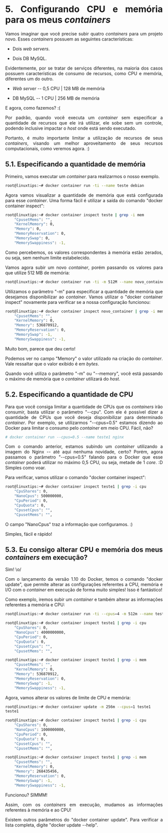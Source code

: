 <div align="justify">

# 5. Configurando CPU e memória para os meus *containers*

Vamos imaginar que você precise subir quatro *containers* para um
projeto novo. Esses *containers* possuem as seguintes características:

-   Dois *web* *servers*.

-   Dois DB MySQL.

Evidentemente, por se tratar de serviços diferentes, na maioria dos
casos possuem características de consumo de recursos, como CPU e
memória, diferentes um do outro.

-   *Web server* -- 0,5 CPU \| 128 MB de memória

-   DB MySQL -- 1 CPU \| 256 MB de memória

E agora, como fazemos? :(

Por padrão, quando você executa um *container* sem especificar a
quantidade de recursos que ele irá utilizar, ele sobe sem um controle,
podendo inclusive impactar o *host* onde está sendo executado.

Portanto, é muito importante limitar a utilização de recursos de seus
*containers*, visando um melhor aproveitamento de seus recursos
computacionais, como veremos agora. :)

## 5.1. Especificando a quantidade de memória

Primeiro, vamos executar um *container* para realizarmos o nosso
exemplo.

```bash
root@linuxtips:~# docker container run -ti --name teste debian
```

Agora vamos visualizar a quantidade de memória que está configurada para
esse *container*. Uma forma fácil é utilizar a saída do comando "docker
container inspect":

```bash
root@linuxtips:~# docker container inspect teste | grep -i mem
	"CpusetMems": "",
	"KernelMemory": 0,
	"Memory": 0,
	"MemoryReservation": 0,
	"MemorySwap": 0,
	"MemorySwappiness": -1,
```

Como percebemos, os valores correspondentes à memória estão zerados, ou
seja, sem nenhum limite estabelecido.

Vamos agora subir um novo *container*, porém passando os valores para
que utilize 512 MB de memória:

```bash
root@linuxtips:~# docker container run -ti -m 512M --name novo_container debian
```

Utilizamos o parâmetro "-m" para especificar a quantidade de memória que
desejamos disponibilizar ao *container*. Vamos utilizar o "docker
container inspect" novamente para verificar se a nossa configuração
funcionou:

```bash
root@linuxtips:~# docker container inspect novo_container | grep -i mem
	"CpusetMems": "",
	"KernelMemory": 0,
	"Memory": 536870912,
	"MemoryReservation": 0,
	"MemorySwap": -1,
	"MemorySwappiness": -1,
```

Muito bom, parece que deu certo!

Podemos ver no campo "Memory" o valor utilizado na criação do
*container*. Vale ressaltar que o valor exibido é em *bytes*.

Quando você utiliza o parâmetro "-m" ou "\--memory", você está passando
o máximo de memória que o *container* utilizará do *host*.

## 5.2. Especificando a quantidade de CPU

Para que você consiga limitar a quantidade de CPUs que os *containers*
irão consumir, basta utilizar o parâmetro "\--cpu". Com ele é possível
dizer a quantidade de CPUs que você deseja disponibilizar para
determinado *container*. Por exemplo, se utilizarmos "\--cpus=0.5"
estamos dizendo ao Docker para limitar o consumo pelo *container* em
meio CPU. Fácil, não?

```bash
# docker container run --cpus=0.5 --name teste1 nginx
```

Com o comando anterior, estamos subindo um *container* utilizando a
imagem do Nginx -- até aqui nenhuma novidade, certo? Porém, agora
passamos o parâmetro "\--cpus=0.5" falando para o Docker que esse
*container* poderá utilizar no máximo 0,5 CPU, ou seja, metade de 1
*core*. :D Simples como voar.

Para verificar, vamos utilizar o comando "docker container inspect":

```bash
root@linuxtips:~# docker container inspect teste1 | grep -i cpu
	"CpuShares": 0,
	"NanoCpus": 500000000,
	"CpuPeriod": 0,
	"CpuQuota": 0,
	"CpusetCpus": "",
	"CpusetMems": "",
```

O campo "NanoCpus" traz a informação que configuramos. :)

Simples, fácil e rápido!

## 5.3. Eu consigo alterar CPU e memória dos meus *containers* em execução?

Sim! \\o/

Com o lançamento da versão 1.10 do Docker, temos o comando "docker
update", que permite alterar as configurações referentes a CPU, memória
e I/O com o *container* em execução de forma muito simples! Isso é
fantástico!

Como exemplo, iremos subir um *container* e também alterar as
informações referentes a memória e CPU:

```bash
root@linuxtips:~# docker container run -ti --cpus=4 -m 512m --name teste1 nginx

root@linuxtips:~# docker container inspect teste1 | grep -i cpu
	"CpuShares": 0,
	"NanoCpus": 4000000000,
	"CpuPeriod": 0,
	"CpuQuota": 0,
	"CpusetCpus": "",
	"CpusetMems": "",

root@linuxtips:~# docker container inspect teste1 | grep -i mem
	"CpusetMems": "",
	"KernelMemory": 0,
	"Memory": 536870912,
	"MemoryReservation": 0,
	"MemorySwap": -1,
	"MemorySwappiness": -1,
```

Agora, vamos alterar os valores de limite de CPU e memória:

```bash
root@linuxtips:~# docker container update -m 256m --cpus=1 teste1
teste1

root@linuxtips:~# docker container inspect teste1 | grep -i cpu
	"CpuShares": 0,
	"NanoCpus": 1000000000,
	"CpuPeriod": 0,
	"CpuQuota": 0,
	"CpusetCpus": "",
	"CpusetMems": "",

root@linuxtips:~# docker container inspect teste1 | grep -i mem
	"CpusetMems": "",
	"KernelMemory": 0,
	"Memory": 268435456,
	"MemoryReservation": 0,
	"MemorySwap": -1,
	"MemorySwappiness": -1,
```

Funcionou? SIMMM!

Assim, com os *containers* em execução, mudamos as informações
referentes à memória e ao CPU!

Existem outros parâmetros do "docker container update". Para verificar a
lista completa, digite "docker update \--help".

</div>